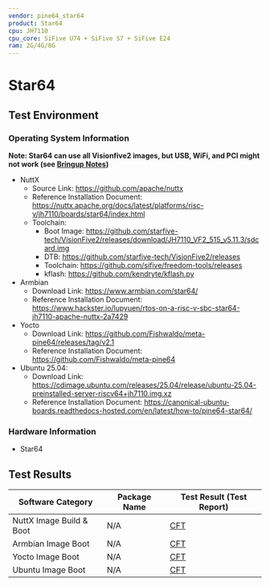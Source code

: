```yaml
---
vendor: pine64_star64
product: Star64
cpu: JH7110
cpu_core: SiFive U74 + SiFive S7 + SiFive E24
ram: 2G/4G/8G
---
```


# Star64

## Test Environment

### Operating System Information

**Note: Star64 can use all Visionfive2 images, but USB, WiFi, and PCI might not work (see [Bringup Notes](https://wiki.pine64.org/wiki/STAR64))**

- NuttX
    - Source Link: https://github.com/apache/nuttx
    - Reference Installation Document: https://nuttx.apache.org/docs/latest/platforms/risc-v/jh7110/boards/star64/index.html
    - Toolchain:
        - Boot Image: https://github.com/starfive-tech/VisionFive2/releases/download/JH7110_VF2_515_v5.11.3/sdcard.img
        - DTB: https://github.com/starfive-tech/VisionFive2/releases
        - Toolchain: https://github.com/sifive/freedom-tools/releases
        - kflash: https://github.com/kendryte/kflash.py
- Armbian
    - Download Link: https://www.armbian.com/star64/
    - Reference Installation Document: https://www.hackster.io/lupyuen/rtos-on-a-risc-v-sbc-star64-jh7110-apache-nuttx-2a7429
- Yocto
    - Download Link: https://github.com/Fishwaldo/meta-pine64/releases/tag/v2.1
    - Reference Installation Document: https://github.com/Fishwaldo/meta-pine64
- Ubuntu 25.04:
  - Download Link: https://cdimage.ubuntu.com/releases/25.04/release/ubuntu-25.04-preinstalled-server-riscv64+jh7110.img.xz
  - Reference Installation Document: https://canonical-ubuntu-boards.readthedocs-hosted.com/en/latest/how-to/pine64-star64/

### Hardware Information

- Star64

## Test Results

| Software Category       | Package Name | Test Result (Test Report)       |
|-------------------------|--------------|---------------------------------|
| NuttX Image Build & Boot| N/A          | [CFT][NuttX]                    |
| Armbian Image Boot      | N/A          | [CFT][Armbian]                  |
| Yocto Image Boot        | N/A          | [CFT][Yocto]                    |
| Ubuntu Image Boot       | N/A          | [CFT][Ubuntu]                   |

[NuttX]: ./NuttX/README.md
[Armbian]: ./Armbian/README.md
[Yocto]: ./Yocto/README.md
[Ubuntu]: ./Ubuntu/README.md
